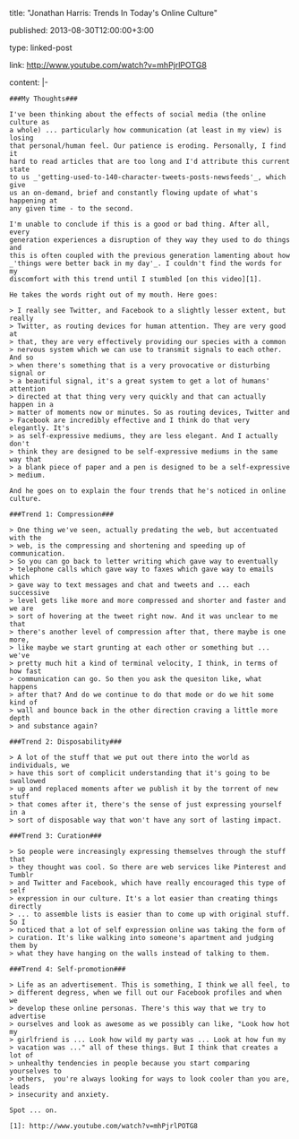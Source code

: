 title: "Jonathan Harris: Trends In Today's Online Culture"

published: 2013-08-30T12:00:00+3:00

type: linked-post

link: http://www.youtube.com/watch?v=mhPjrlPOTG8

content: |-

    ###My Thoughts###

    I've been thinking about the effects of social media (the online culture as
    a whole) ... particularly how communication (at least in my view) is losing
    that personal/human feel. Our patience is eroding. Personally, I find it
    hard to read articles that are too long and I'd attribute this current state
    to us _'getting-used-to-140-character-tweets-posts-newsfeeds'_, which give
    us an on-demand, brief and constantly flowing update of what's happening at
    any given time - to the second.

    I'm unable to conclude if this is a good or bad thing. After all, every
    generation experiences a disruption of they way they used to do things and
    this is often coupled with the previous generation lamenting about how
    _'things were better back in my day'_. I couldn't find the words for my
    discomfort with this trend until I stumbled [on this video][1].

    He takes the words right out of my mouth. Here goes:

    > I really see Twitter, and Facebook to a slightly lesser extent, but really
    > Twitter, as routing devices for human attention. They are very good at
    > that, they are very effectively providing our species with a common
    > nervous system which we can use to transmit signals to each other. And so
    > when there's something that is a very provocative or disturbing signal or
    > a beautiful signal, it's a great system to get a lot of humans' attention
    > directed at that thing very very quickly and that can actually happen in a
    > matter of moments now or minutes. So as routing devices, Twitter and
    > Facebook are incredibly effective and I think do that very elegantly. It's
    > as self-expressive mediums, they are less elegant. And I actually don't
    > think they are designed to be self-expressive mediums in the same way that
    > a blank piece of paper and a pen is designed to be a self-expressive
    > medium.

    And he goes on to explain the four trends that he's noticed in online
    culture.

    ###Trend 1: Compression###

    > One thing we've seen, actually predating the web, but accentuated with the
    > web, is the compressing and shortening and speeding up of communication.
    > So you can go back to letter writing which gave way to eventually
    > telephone calls which gave way to faxes which gave way to emails which
    > gave way to text messages and chat and tweets and ... each successive
    > level gets like more and more compressed and shorter and faster and we are
    > sort of hovering at the tweet right now. And it was unclear to me that
    > there's another level of compression after that, there maybe is one more,
    > like maybe we start grunting at each other or something but ... we've
    > pretty much hit a kind of terminal velocity, I think, in terms of how fast
    > communication can go. So then you ask the quesiton like, what happens
    > after that? And do we continue to do that mode or do we hit some kind of
    > wall and bounce back in the other direction craving a little more depth
    > and substance again?

    ###Trend 2: Disposability###

    > A lot of the stuff that we put out there into the world as individuals, we
    > have this sort of complicit understanding that it's going to be swallowed
    > up and replaced moments after we publish it by the torrent of new stuff
    > that comes after it, there's the sense of just expressing yourself in a
    > sort of disposable way that won't have any sort of lasting impact.

    ###Trend 3: Curation###

    > So people were increasingly expressing themselves through the stuff that
    > they thought was cool. So there are web services like Pinterest and Tumblr
    > and Twitter and Facebook, which have really encouraged this type of self
    > expression in our culture. It's a lot easier than creating things directly
    > ... to assemble lists is easier than to come up with original stuff. So I
    > noticed that a lot of self expression online was taking the form of
    > curation. It's like walking into someone's apartment and judging them by
    > what they have hanging on the walls instead of talking to them.

    ###Trend 4: Self-promotion###

    > Life as an advertisement. This is something, I think we all feel, to
    > different degress, when we fill out our Facebook profiles and when we
    > develop these online personas. There's this way that we try to advertise
    > ourselves and look as awesome as we possibly can like, "Look how hot my
    > girlfriend is ... Look how wild my party was ... Look at how fun my
    > vacation was ..." all of these things. But I think that creates a lot of
    > unhealthy tendencies in people because you start comparing yourselves to
    > others,  you're always looking for ways to look cooler than you are, leads
    > insecurity and anxiety.

    Spot ... on.

    [1]: http://www.youtube.com/watch?v=mhPjrlPOTG8
